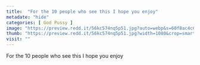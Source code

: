 ```yaml
---
title:  "For the 10 people who see this I hope you enjoy"
metadate: "hide"
categories: [ God Pussy ]
image: "https://preview.redd.it/56kc574nq5p51.jpg?auto=webp&s=60f8ac4c03616fede1e19a00a69bd14679a4b855"
thumb: "https://preview.redd.it/56kc574nq5p51.jpg?width=1080&crop=smart&auto=webp&s=be504e402b98dd42374e6738d13ee51434d421fb"
visit: ""
---
```

For the 10 people who see this I hope you enjoy

